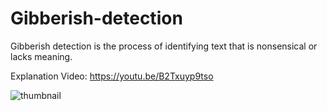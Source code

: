 # Gibberish-detection
Gibberish detection is the process of identifying text that is nonsensical or lacks meaning.

Explanation Video: https://youtu.be/B2Txuyp9tso

![thumbnail](https://user-images.githubusercontent.com/49631017/210224544-e7004b1b-4eb3-46c4-9084-6ecdb61924e7.png)
